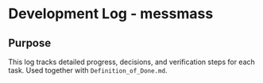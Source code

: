 # Development Log - messmass

## Purpose
This log tracks detailed progress, decisions, and verification steps for each task. Used together with `Definition_of_Done.md`.
